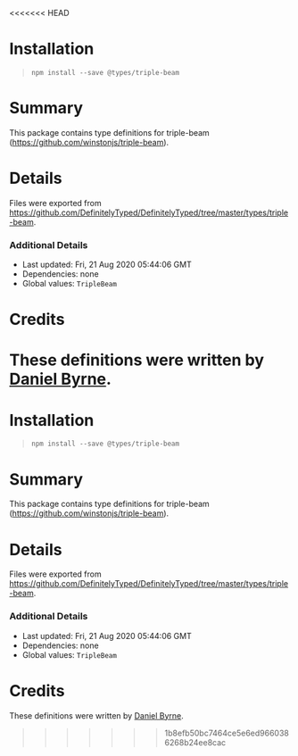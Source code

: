 <<<<<<< HEAD
# Installation
> `npm install --save @types/triple-beam`

# Summary
This package contains type definitions for triple-beam (https://github.com/winstonjs/triple-beam).

# Details
Files were exported from https://github.com/DefinitelyTyped/DefinitelyTyped/tree/master/types/triple-beam.

### Additional Details
 * Last updated: Fri, 21 Aug 2020 05:44:06 GMT
 * Dependencies: none
 * Global values: `TripleBeam`

# Credits
These definitions were written by [Daniel Byrne](https://github.com/danwbyrne).
=======
# Installation
> `npm install --save @types/triple-beam`

# Summary
This package contains type definitions for triple-beam (https://github.com/winstonjs/triple-beam).

# Details
Files were exported from https://github.com/DefinitelyTyped/DefinitelyTyped/tree/master/types/triple-beam.

### Additional Details
 * Last updated: Fri, 21 Aug 2020 05:44:06 GMT
 * Dependencies: none
 * Global values: `TripleBeam`

# Credits
These definitions were written by [Daniel Byrne](https://github.com/danwbyrne).
>>>>>>> 1b8efb50bc7464ce5e6ed9660386268b24ee8cac
